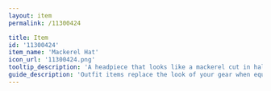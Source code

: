 ```yaml
---
layout: item
permalink: /11300424

title: Item
id: '11300424'
item_name: 'Mackerel Hat'
icon_url: '11300424.png'
tooltip_description: 'A headpiece that looks like a mackerel cut in half. Mm, fishy!'
guide_description: 'Outfit items replace the look of your gear when equipped.'
---
```

